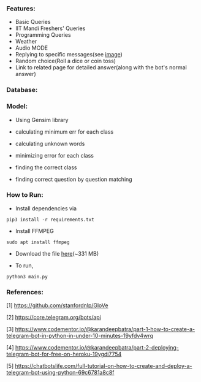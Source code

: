 ### Features:

- Basic Queries
- IIT Mandi Freshers' Queries
- Programming Queries
- Weather
- Audio MODE
- Replying to specific messages(see [image](https://i.stack.imgur.com/EewCe.png))
- Random choice(Roll a dice or coin toss)
- Link to related page for detailed answer(along with the bot's normal answer)


### Database:



### Model:
- Using Gensim library

- calculating minimum err for each class

- calculating unknown words

- minimizing error for each class

- finding the correct class

- finding correct question by question matching



### How to Run:

- Install dependencies via

`pip3 install -r requirements.txt`

- Install FFMPEG

`sudo apt install ffmpeg`

- Download the file [here](https://drive.google.com/file/d/1UosU4oEUXa-Yc2VZX3nTV6NNCH1BgxUw/view?usp=sharing)(~331 MB)

- To run,

`python3 main.py`


### References:

[1] https://github.com/stanfordnlp/GloVe

[2] https://core.telegram.org/bots/api

[3] https://www.codementor.io/@karandeepbatra/part-1-how-to-create-a-telegram-bot-in-python-in-under-10-minutes-19yfdv4wrq

[4] https://www.codementor.io/@karandeepbatra/part-2-deploying-telegram-bot-for-free-on-heroku-19ygdi7754

[5] https://chatbotslife.com/full-tutorial-on-how-to-create-and-deploy-a-telegram-bot-using-python-69c6781a8c8f
